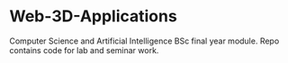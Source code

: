 # Web-3D-Applications
Computer Science and Artificial Intelligence BSc final year module. Repo contains code for lab and seminar work.
